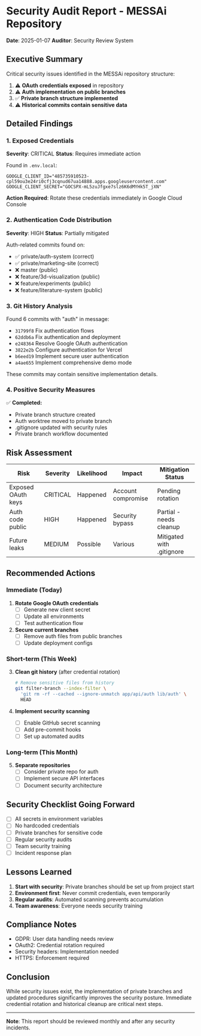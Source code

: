 # Security Audit Report - MESSAi Repository

**Date**: 2025-01-07
**Auditor**: Security Review System

## Executive Summary

Critical security issues identified in the MESSAi repository structure:
1. ⚠️ **OAuth credentials exposed** in repository
2. ⚠️ **Auth implementation on public branches**
3. ✅ **Private branch structure implemented**
4. ⚠️ **Historical commits contain sensitive data**

## Detailed Findings

### 1. Exposed Credentials

**Severity**: CRITICAL
**Status**: Requires immediate action

Found in `.env.local`:
```
GOOGLE_CLIENT_ID="485735910523-cpl59ou3e24ri0cfj3cqnud67ua14888.apps.googleusercontent.com"
GOOGLE_CLIENT_SECRET="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"
```

**Action Required**: Rotate these credentials immediately in Google Cloud Console

### 2. Authentication Code Distribution

**Severity**: HIGH
**Status**: Partially mitigated

Auth-related commits found on:
- ✅ private/auth-system (correct)
- ✅ private/marketing-site (correct)  
- ❌ master (public)
- ❌ feature/3d-visualization (public)
- ❌ feature/experiments (public)
- ❌ feature/literature-system (public)

### 3. Git History Analysis

Found 6 commits with "auth" in message:
- `31799f8` Fix authentication flows
- `62ddb6a` Fix authentication and deployment
- `e248364` Resolve Google OAuth authentication
- `3822e2b` Configure authentication for Vercel
- `b6eed19` Implement secure user authentication
- `a4ae655` Implement comprehensive demo mode

These commits may contain sensitive implementation details.

### 4. Positive Security Measures

✅ **Completed:**
- Private branch structure created
- Auth worktree moved to private branch
- .gitignore updated with security rules
- Private branch workflow documented

## Risk Assessment

| Risk | Severity | Likelihood | Impact | Mitigation Status |
|------|----------|------------|---------|-------------------|
| Exposed OAuth keys | CRITICAL | Happened | Account compromise | Pending rotation |
| Auth code public | HIGH | Happened | Security bypass | Partial - needs cleanup |
| Future leaks | MEDIUM | Possible | Various | Mitigated with .gitignore |

## Recommended Actions

### Immediate (Today)
1. **Rotate Google OAuth credentials**
   - [ ] Generate new client secret
   - [ ] Update all environments
   - [ ] Test authentication flow

2. **Secure current branches**
   - [ ] Remove auth files from public branches
   - [ ] Update deployment configs

### Short-term (This Week)
3. **Clean git history** (after credential rotation)
   ```bash
   # Remove sensitive files from history
   git filter-branch --index-filter \
     'git rm -rf --cached --ignore-unmatch app/api/auth lib/auth' \
     HEAD
   ```

4. **Implement security scanning**
   - [ ] Enable GitHub secret scanning
   - [ ] Add pre-commit hooks
   - [ ] Set up automated audits

### Long-term (This Month)
5. **Separate repositories**
   - [ ] Consider private repo for auth
   - [ ] Implement secure API interfaces
   - [ ] Document security architecture

## Security Checklist Going Forward

- [ ] All secrets in environment variables
- [ ] No hardcoded credentials
- [ ] Private branches for sensitive code
- [ ] Regular security audits
- [ ] Team security training
- [ ] Incident response plan

## Lessons Learned

1. **Start with security**: Private branches should be set up from project start
2. **Environment first**: Never commit credentials, even temporarily
3. **Regular audits**: Automated scanning prevents accumulation
4. **Team awareness**: Everyone needs security training

## Compliance Notes

- GDPR: User data handling needs review
- OAuth2: Credential rotation required
- Security headers: Implementation needed
- HTTPS: Enforcement required

## Conclusion

While security issues exist, the implementation of private branches and updated procedures significantly improves the security posture. Immediate credential rotation and historical cleanup are critical next steps.

---

**Note**: This report should be reviewed monthly and after any security incidents.